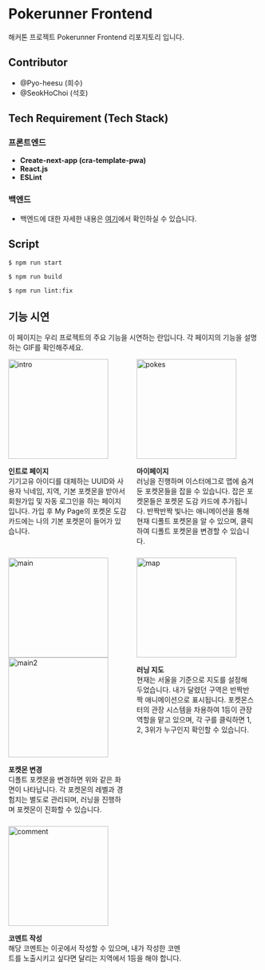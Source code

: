 # Pokerunner Frontend

해커톤 프로젝트 Pokerunner Frontend 리포지토리 입니다.

## Contributor

- @Pyo-heesu (희수)
- @SeokHoChoi (석호)

## Tech Requirement (Tech Stack)

### 프론트엔드

- **Create-next-app (cra-template-pwa)**
- **React.js**
- **ESLint**

### 백엔드

- 백엔드에 대한 자세한 내용은 [여기](https://github.com/f-pokerunner/pokerunner-backend)에서 확인하실 수 있습니다.

## Script

```
$ npm run start
```

```
$ npm run build
```

```
$ npm run lint:fix
```

## 기능 시연

이 페이지는 우리 프로젝트의 주요 기능을 시연하는 란입니다. 각 페이지의 기능을 설명하는 GIF를 확인해주세요.

<div style="display: flex; flex-wrap: wrap; gap: 10px;">

  <!-- 인트로 페이지 -->
  <div style="flex: 1; max-width: 70%;">
    <img src="https://github.com/user-attachments/assets/8584db7b-db8e-4286-a7f5-974710c5a516" alt="intro" style="width: 200px; height: auto;">
    <p><strong>인트로 페이지</strong><br>
    기기고유 아이디를 대체하는 UUID와 사용자 닉네임, 지역, 기본 포켓몬을 받아서 회원가입 및 자동 로그인을 하는 페이지입니다. 가입 후 My Page의 포켓몬 도감 카드에는 나의 기본 포켓몬이 들어가 있습니다.</p>
  </div>
  <br></br>

  <!-- 포켓몬 도감 카드 -->
  <div style="flex: 1; max-width: 70%;">
    <img src="https://github.com/user-attachments/assets/690cf4a9-9a81-4726-ad24-e89fe6ea9ac1" alt="pokes" style="width: 200px; height: auto;">
    <p><strong>마이페이지</strong><br>
    러닝을 진행하며 이스터에그로 맵에 숨겨둔 포켓몬들을 잡을 수 있습니다. 잡은 포켓몬들은 포켓몬 도감 카드에 추가됩니다. 반짝반짝 빛나는 애니메이션을 통해 현재 디폴트 포켓몬을 알 수 있으며, 클릭하여 디폴트 포켓몬을 변경할 수 있습니다.</p>
  </div>
  <br></br>

  <!-- 포켓몬 변경 -->
  <div style="flex: 1; max-width: 70%;">
    <img src="https://github.com/user-attachments/assets/7ad0c0df-a82e-43ff-94de-225733dd3d96" alt="main" style="width: 200px; height: auto;">
    <img src="https://github.com/user-attachments/assets/1e33e3f1-decf-4220-b637-683b88345988" alt="main2" style="width: 200px; height: auto;">
    <p><strong>포켓몬 변경</strong><br>
    디폴트 포켓몬을 변경하면 위와 같은 화면이 나타납니다. 각 포켓몬의 레벨과 경험치는 별도로 관리되며, 러닝을 진행하며 포켓몬이 진화할 수 있습니다.</p>
  </div>
  <br></br>

  <!-- 러닝 지도 -->
  <div style="flex: 1; max-width: 70%;">
    <img src="https://github.com/user-attachments/assets/860fdaf4-a6ee-45bb-85f5-15fd13e524d1" alt="map" style="width: 200px; height: auto;">
    <p><strong>러닝 지도</strong><br>
    현재는 서울을 기준으로 지도를 설정해 두었습니다. 내가 달렸던 구역은 반짝반짝 애니메이션으로 표시됩니다. 포켓몬스터의 관장 시스템을 차용하여 1등이 관장 역할을 맡고 있으며, 각 구를 클릭하면 1, 2, 3위가 누구인지 확인할 수 있습니다.</p>
  </div>
  <br></br>
  
  <!-- 코멘트 작성 -->
  <div style="flex: 1; max-width: 70%;">
    <img src="https://github.com/user-attachments/assets/89b6ee0e-a1e1-4554-bae8-751e14d298f7" alt="comment" style="width: 200px; height: auto;">
    <p><strong>코멘트 작성</strong><br>
    해당 코멘트는 이곳에서 작성할 수 있으며, 내가 작성한 코멘트를 노출시키고 싶다면 달리는 지역에서 1등을 해야 합니다.</p>
  </div>

</div>

